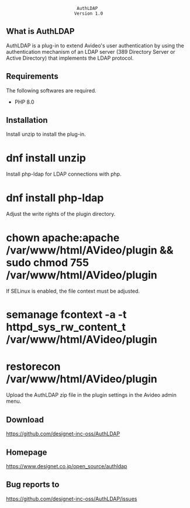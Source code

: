 
                               AuthLDAP
                              Version 1.0


What is AuthLDAP
-------------
  AuthLDAP is a plug-in to extend Avideo's user authentication by using 
  the authentication mechanism of an LDAP server (389 Directory Server 
  or Active Directory) that implements the LDAP protocol.


Requirements
------------
  The following softwares are required. 

  * PHP 8.0


Installation
------------
  Install unzip to install the plug-in.
  # dnf install unzip

  Install php-ldap for LDAP connections with php.
  # dnf install php-ldap

  Adjust the write rights of the plugin directory.
  # chown apache:apache /var/www/html/AVideo/plugin && sudo chmod 755 /var/www/html/AVideo/plugin

  If SELinux is enabled, the file context must be adjusted.
  # semanage fcontext -a -t httpd_sys_rw_content_t /var/www/html/AVideo/plugin
  # restorecon /var/www/html/AVideo/plugin

  Upload the AuthLDAP zip file in the plugin settings in the Avideo admin menu.

  
Download
--------
  https://github.com/designet-inc-oss/AuthLDAP


Homepage
--------
  https://www.designet.co.jp/open_source/authldap


Bug reports to
--------------
  https://github.com/designet-inc-oss/AuthLDAP/issues
